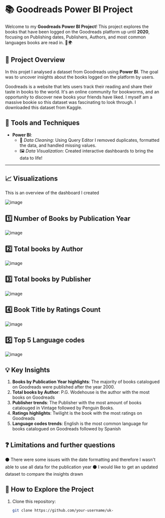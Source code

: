 # 📚 Goodreads Power BI Project

Welcome to my **Goodreads Power BI Project**! This project explores the books that have been logged on the Goodreads platform up until **2020**, focusing on Publishing dates, Publishers, Authors, and most common languages books are read in. 📖🌍

## 🚀 Project Overview
In this projet I analysed a dataset from Goodreads using **Power BI**. The goal was to uncover insights about the books logged on the platform by users.  

Goodreads is a website that lets users track their reading and share their taste in books to the world. It's an online community for bookworms, and an opportunity to discover new books your friends have liked. I myself am a massive bookie so this dataset was fascinating to look through. I downloaded this dataset from Kaggle.

## 🔧 Tools and Techniques

- **Power BI**:  
  - 🧹 *Data Cleaning*: Using Query Editor I removed duplicates, formatted the data, and handled missing values.    
  - 🖼️ *Data Visualization*: Created interactive dashboards to bring the data to life!

---

## 📈 Visualizations

This is an overview of the dashboard I created

![image](https://github.com/user-attachments/assets/c684be10-582c-4cf8-9329-23c45a232ec4)

## 1️⃣ Number of Books by Publication Year

![image](https://github.com/user-attachments/assets/a4efaeaa-2bb4-4b56-8a52-c3f5af92b91a)

## 2️⃣ Total books by Author

![image](https://github.com/user-attachments/assets/41faa719-17b7-496a-a49c-252cc791e547)

## 3️⃣ Total books by Publisher

![image](https://github.com/user-attachments/assets/d86fd1cd-942f-4a19-b49f-0ce7ac41e3ac)

## 4️⃣ Book Title by Ratings Count

![image](https://github.com/user-attachments/assets/271df9c6-814a-4f53-a264-ed0b5a544ada)

## 5️⃣ Top 5 Language codes

![image](https://github.com/user-attachments/assets/8b316fc0-1148-49db-86c4-59b07f5819b1)

## 💡 Key Insights

1. **Books by Publication Year highlights**: The majority of books catalogued on Goodreads were published after the year 2000.  
2. **Total books by Author**: P.G. Wodehouse is the author with the most books on Goodreads  
3. **Publisher trends**: The Publisher with the most amount of books catalouged in Vintage followed by Penguin Books.
4. **Ratings highlights**: Twilight is the book with the most ratings on Goodreads
5. **Language codes trends**: English is the most common language for books catalogued on Goodreads followed by Spanish

## ❓ Limitations and further questions

⚫ There were some issues with the date formatting and therefore I wasn't able to use all data for the publication year
⚫ I would like to get an updated dataset to compare the insights drawn

## 🌟 How to Explore the Project

1. Clone this repository:  
   ```bash
   git clone https://github.com/your-username/uk-

